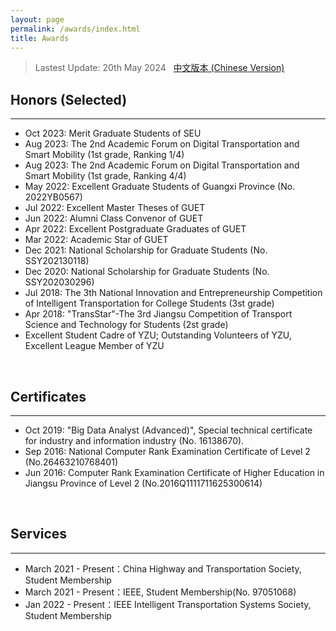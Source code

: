 ```yaml
---
layout: page
permalink: /awards/index.html
title: Awards
---
```


> Lastest Update: 20th May 2024 &nbsp; [中文版本 (Chinese Version)](https://FengHY-Chen.github.io/file/awards-zh/)

## Honors (Selected)
---
- Oct 2023:    Merit Graduate Students of SEU
- Aug 2023:   The 2nd Academic Forum on Digital Transportation and Smart Mobility (1st grade, Ranking 1/4)
- Aug 2023:   The 2nd Academic Forum on Digital Transportation and Smart Mobility (1st grade, Ranking 4/4)
- May 2022:  Excellent Graduate Students of Guangxi Province (No. 2022YB0567)
- Jul 2022:     Excellent Master Theses of GUET
- Jun 2022:    Alumni Class Convenor of GUET
- Apr 2022:   Excellent Postgraduate Graduates of GUET
- Mar 2022:   Academic Star of GUET
- Dec 2021:   National Scholarship for Graduate Students (No. SSY202130118)
- Dec 2020:   National Scholarship for Graduate Students (No. SSY202030296)
- Jul 2018:     The 3th National Innovation and Entrepreneurship Competition of Intelligent Transportation for College Students (3st grade)
- Apr 2018:   "TransStar"-The 3rd Jiangsu Competition of Transport Science and Technology for Students (2st grade)
- Excellent Student Cadre of YZU; Outstanding Volunteers of YZU, Excellent League Member of YZU 

 <br>

## Certificates
---
- Oct 2019:  "Big Data Analyst (Advanced)", Special technical certificate for industry and information industry (No. 16138670).
- Sep 2016:  National Computer Rank Examination Certificate of Level 2 (No.26463210768401)
- Jun 2016:  Computer Rank Examination Certificate of Higher Education in Jiangsu Province of Level 2 (No.2016Q1111711625300614)

 <br>

## Services
---
- March 2021 - Present：China Highway and Transportation Society, Student Membership
- March 2021 - Present：IEEE, Student Membership(No. 97051068)
- Jan 2022 - Present：IEEE Intelligent Transportation Systems Society, Student Membership

 <br>

